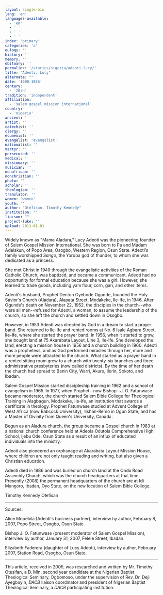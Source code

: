 ```yaml
---
layout: single-bio
lang: 'en'
languages-available:
  - 'en'
  - ' '
  - ' '
  - ' '
index: 'primary'
categories: 'a'
eulogy: ''
history: ''
memory: ''
obituary: ''
permalink: '/stories/nigeria/adeoti-lucy/'
title: "Adeoti, Lucy"
alternate: ""
date: '1900-1986'
century:
  - '20th'
tradition: 'independent'
affiliation:
  - 'salem gospel mission international'
country:
  - 'nigeria'
ancient: ''
artist: ''
catechist: ''
clergy: ''
ecumenist: ''
evangelist: 'evangelist'
nationalist: ''
martyr: ''
persecuted: ''
medical: ''
missionary: ''
musician: ''
nonafrican: ''
nonchristian: ''
photo: ''
scholar: ''
theologian: ''
translator: ''
women: 'women'
youth: ''
author: "Otefisan, Timothy Kennedy"
institution: ""
liaison: ""
project-luke: ''
upload: 2011-01-01
---
```




Widely known as "Mama Aladura," Lucy Adeoti was the pioneering founder of Salem Gospel Mission International. She was born to Pa and Madam Adelakun, of Popo Area, Osogbo, Western Region, Osun State. Adeoti's family worshipped *Sango*, the Yoruba god of thunder, to whom she was dedicated as a princess.

She met Christ in 1940 through the evangelistic activities of the Roman Catholic Church, was baptized, and became a communicant. Adeoti had no opportunity for formal education because she was a girl. However, she learned to trade goods, including yam flour, corn, gari, and other items.

Adeoti's husband, Prophet Denton Oyebode Ogunde, founded the Holy Savior's Church (Aladura), Alapata Street, Modakeke, Ile-Ife, in 1946. After Ogunde's death on November 22, 1952, the disciples in the church--who were all men--refused for Adeoti, a woman, to assume the leadership of the church, so she left the church and settled down in Osogbo.

However, in 1953 Adeoti was directed by God in a dream to start a prayer band. She returned to Ile-Ife and rented rooms at No. 6 Isale Agbara Street, Ile-Ife, where she started the prayer band. In 1956, when it started to grow, she bought land at 75 Akarabata Layout, Line 3, Ile-Ife. She developed the land, erecting a mission house in 1956 and a church building in 1960. Adeoti was a prophetess, and as God performed miracles through her, more and more people were attracted to the church. What started as a prayer band in a rented sitting room grew to a church with twenty-six branches and three administrative presbyteries (now called districts). By the time of her death the church had spread to Benin City, Warri, Akure, Ilorin, Sokoto, and Ibadan.

Salem Gospel Mission started discipleship training in 1962 and a school of evangelism in 1965. In 1977, when Prophet--now Bishop--J. O. Fatunwase became moderator, the church started Salem Bible College for Theological Training in Alagbagun, Modakeke, Ile-Ife, an institution that awards a certificate in theology. Prophet Fatunwase studied at Advent College of West Africa (now Babcock University), Ilishan-Remo in Ogun State, and has a Master of Divinity from Queen's University, Canada.

Begun as an Aladura church, the group became a Gospel church in 1983 at a national church conference held at Adeola Odutola Comprehensive High School, Ijebu Ode, Osun State as a result of an influx of educated individuals into the ministry.

Adeoti also pioneered an orphanage at Akarabata Layout Mission House, where children are not only taught reading and writing, but also given a Christian education.

Adeoti died in 1986 and was buried on church land at the Ondo Road Assembly Church, which was the church headquarters at that time. Presently (2008) the permanent headquarters of the church are at Idi Mangoro, Ibadan, Oyo State, on the new location of Salem Bible College.

Timothy Kennedy Otefisan

---

Sources:

Alice Mopelola (Adeoti's business partner), interview by author, February 8, 2007, Popo Street, Osogbo, Osun State.

Bishop J. O. Fatunwase (present moderator of Salem Gospel Mission), interview by author, January 31, 2007, Felele Street, Ibadan.

Elizabeth Faderera (daughter of Lucy Adeoti), interview by author, February 2007, Station Road, Osogbo, Osun State.

---

This article, received in 2009, was researched and written by Mr. Timothy Otesifan, a D. Min. second year candidate at the Nigerian Baptist Theological Seminary, Ogbomoso, under the supervision of Rev. Dr. Deji Ayegboyin, *DACB* liaison coordinator and president of Nigerian Baptist Theological Seminary, a *DACB* participating institution.
